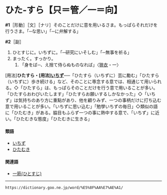 # ひた‐すら【只＝管／一＝向】

**\#1**［形動］［文］［ナリ］そのことだけに意を用いるさま。もっぱらそれだけを行うさま。「─な思い」「─に弁解する」

**\#2**［副］
1.  ひとすじに。いちずに。「─研究にいそしむ」「─無事を祈る」
2.  まったく。すっかり。    
    1.  「身をば─、え捨て侍らぬものなれば」〈[狹衣](https://dictionary.goo.ne.jp/word/%E7%8B%AD%E8%A1%A3%E7%89%A9%E8%AA%9E/#jn-87398)・一〉
        

\[用法\]**ひたすら・\[用法\][いちず](https://dictionary.goo.ne.jp/word/%E4%B8%80%E9%80%94_%28%E3%81%84%E3%81%A1%E3%81%9A%29/#jn-12555)**──「ひたすら（いちずに）芸に勵む」「ひたすら（いちずに）歩き続ける」など、そのことに専念する意では、相通じて用いられる。◇「ひたすら」は、もっぱらそのことだけを行う意で用いることが多い。「ひたすらおわびいたします」「ひたすらお願いするしかなかった」◇「いちず」は気持ちのあり方に重點があり、他を顧りみず、一つの事柄だけに打ち込む意で用いることが多い。「いちずに思い込む」「勉學いちずの毎日」◇類似の語に「ひたむき」がある。脇目もふらず一つの事に熱中する意で、「いちず」に近い。「ひたむきな態度」「ひたむきに生きる」

#### 類語

-   [いちず](https://dictionary.goo.ne.jp/word/%E4%B8%80%E9%80%94_%28%E3%81%84%E3%81%A1%E3%81%9A%29/#jn-12555)
-   [ひたむき](https://dictionary.goo.ne.jp/word/%E7%9B%B4%E5%90%91%E3%81%8D/#jn-185176)

#### 関連語

-   [一筋(ひとすじ)](https://dictionary.goo.ne.jp/word/%E4%B8%80%E7%AD%8B/#jn-186037)

---
`https://dictionary.goo.ne.jp/word/%E5%8F%AA%E7%AE%A1/`